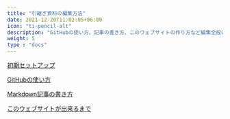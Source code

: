 ```yaml
---
title: "引継ぎ資料の編集方法"
date: 2021-12-20T11:02:05+06:00
icon: "ti-pencil-alt"
description: "GitHubの使い方、記事の書き方、このウェブサイトの作り方など編集全般について"
weight: 5
type : "docs"
---
```


[初期セットアップ](setup)

[GitHubの使い方](github)

[Markdown記事の書き方](markdown)

[このウェブサイトが出来るまで](howtomake)